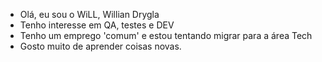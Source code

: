 - Olá, eu sou o WiLL, Willian Drygla
- Tenho interesse em QA, testes e DEV 
- Tenho um emprego 'comum' e estou tentando migrar para a área Tech
- Gosto muito de aprender coisas novas.
